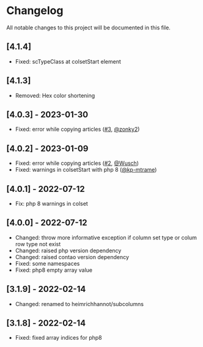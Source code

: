 # Changelog

All notable changes to this project will be documented in this file.

## [4.1.4]
- Fixed: scTypeClass at colsetStart element

## [4.1.3]
- Removed: Hex color shortening

## [4.0.3] - 2023-01-30
- Fixed: error while copying articles ([#3], [@zonky2])

## [4.0.2] - 2023-01-09
- Fixed: error while copying articles ([#2], [@Wusch])
- Fixed: warnings in colsetStart with php 8 ([@kp-mtrame])

## [4.0.1] - 2022-07-12
- Fix: php 8 warnings in colset

## [4.0.0] - 2022-07-12
- Changed: throw more informative exception if column set type or colum row type not exist
- Changed: raised php version dependency
- Changed: raised contao version dependency
- Fixed: some namespaces
- Fixed: php8 empty array value

## [3.1.9] - 2022-02-14
- Changed: renamed to heimrichhannot/subcolumns

## [3.1.8] - 2022-02-14
- Fixed: fixed array indices for php8


[@Wusch]: https://github.com/Wusch
[@kp-mtrame]: https://github.com/kp-mtrame
[@zonky2]: https://github.com/zonky2
[#3]: https://github.com/heimrichhannot/contao-subcolumns/pull/3
[#2]: https://github.com/heimrichhannot/contao-subcolumns/pull/2

